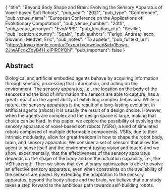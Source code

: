 {
  "title": "Beyond Body Shape and Brain: Evolving the Sensory Apparatus of Voxel-based Soft Robots",
  "pub_year": "2021",
  "pub_type": "Conference",
  "pub_venue_name": "European Conference on the Applications of Evolutionary Computation",
  "pub_venue_number": "24th",
  "pub_venue_acronym": "EvoAPPS",
  "pub_location_city": "Seville",
  "pub_location_country": "Spain",
  "pub_authors": "Ferigo, Andrea; Iacca, Giovanni; Medvet, Eric",
  "pub_notes": "To appear",
  "pub_fulltext_url": "https://drive.google.com/uc?export=download&id=1Eowg-2JiwAFcqkZdyB4H_eIPIRCIfQhl",
  "pub_important": false
}

## Abstract
Biological and artificial embodied agents behave by acquiring information through sensors, processing that information, and acting on the environment. The sensory apparatus, i.e., the location on the body of the sensors and the kind of information the sensors are able to capture, has a great impact on the agent ability of exhibiting complex behaviors. While in nature, the sensory apparatus is the result of a long-lasting evolution, in artificial agents (robots) it is usually the result of a design choice. However, when the agents are complex and the design space is large, making that choice can be hard. In this paper, we explore the possibility of evolving the sensory apparatus of voxel-based soft robots (VSRs), a kind of simulated robots composed of multiple deformable components. VSRs, due to their intrinsic modularity, allow for great freedom in how to shape the robot body, brain, and sensory apparatus. We consider a set of sensors that allow the agent to sense itself and the environment (using vision and touch) and we show, experimentally, that the effectiveness of the sensory apparatus depends on the shape of the body and on the actuation capability, i.e., the VSR strength. Then we show that evolutionary optimization is able to evolve an effective sensory apparatus, even when constraints on the availability of the sensors are posed. By extending the adaptation to the sensory apparatus, beyond the body shape and the brain, we believe that our study takes a step forward to the ambitious path towards self-building robots.
